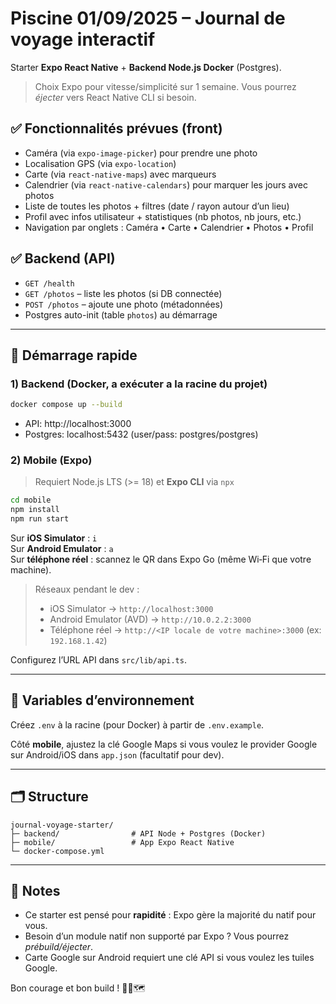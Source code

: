 # Piscine 01/09/2025 – Journal de voyage interactif

Starter **Expo React Native** + **Backend Node.js Docker** (Postgres).  
> Choix Expo pour vitesse/simplicité sur 1 semaine. Vous pourrez *éjecter* vers React Native CLI si besoin.

## ✅ Fonctionnalités prévues (front)
- Caméra (via `expo-image-picker`) pour prendre une photo
- Localisation GPS (via `expo-location`)
- Carte (via `react-native-maps`) avec marqueurs
- Calendrier (via `react-native-calendars`) pour marquer les jours avec photos
- Liste de toutes les photos + filtres (date / rayon autour d’un lieu)
- Profil avec infos utilisateur + statistiques (nb photos, nb jours, etc.)
- Navigation par onglets : Caméra • Carte • Calendrier • Photos • Profil

## ✅ Backend (API)
- `GET /health`
- `GET /photos` – liste les photos (si DB connectée)
- `POST /photos` – ajoute une photo (métadonnées)
- Postgres auto-init (table `photos`) au démarrage

---

## 🚀 Démarrage rapide

### 1) Backend (Docker, a exécuter a la racine du projet)
```bash
docker compose up --build
```
- API: http://localhost:3000
- Postgres: localhost:5432 (user/pass: postgres/postgres)

### 2) Mobile (Expo)
> Requiert Node.js LTS (>= 18) et **Expo CLI** via `npx`

```bash
cd mobile
npm install
npm run start
```
Sur **iOS Simulator** : `i`  
Sur **Android Emulator** : `a`  
Sur **téléphone réel** : scannez le QR dans Expo Go (même Wi‑Fi que votre machine).

> Réseaux pendant le dev :
> - iOS Simulator → `http://localhost:3000`
> - Android Emulator (AVD) → `http://10.0.2.2:3000`
> - Téléphone réel → `http://<IP locale de votre machine>:3000` (ex: `192.168.1.42`)

Configurez l’URL API dans `src/lib/api.ts`.

---

## 🔧 Variables d’environnement

Créez `.env` à la racine (pour Docker) à partir de `.env.example`.

Côté **mobile**, ajustez la clé Google Maps si vous voulez le provider Google sur Android/iOS
dans `app.json` (facultatif pour dev).

---

## 🗂 Structure
```
journal-voyage-starter/
├─ backend/                # API Node + Postgres (Docker)
├─ mobile/                 # App Expo React Native
└─ docker-compose.yml
```

---

## 📝 Notes
- Ce starter est pensé pour **rapidité** : Expo gère la majorité du natif pour vous.
- Besoin d’un module natif non supporté par Expo ? Vous pourrez *prébuild/éjecter*.
- Carte Google sur Android requiert une clé API si vous voulez les tuiles Google.

Bon courage et bon build ! 💪📱🗺️
